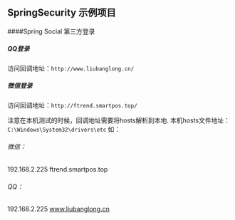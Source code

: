 ## SpringSecurity 示例项目

####Spring Social 第三方登录
##### QQ登录
访问回调地址：```http://www.liubanglong.cn/```
##### 微信登录
访问回调地址：```http://ftrend.smartpos.top/```


注意在本机测试的时候，回调地址需要将hosts解析到本地.
本机hosts文件地址：```C:\Windows\System32\drivers\etc```
如：
###### 微信：
192.168.2.225       ftrend.smartpos.top
###### QQ：
192.168.2.225       www.liubanglong.cn
